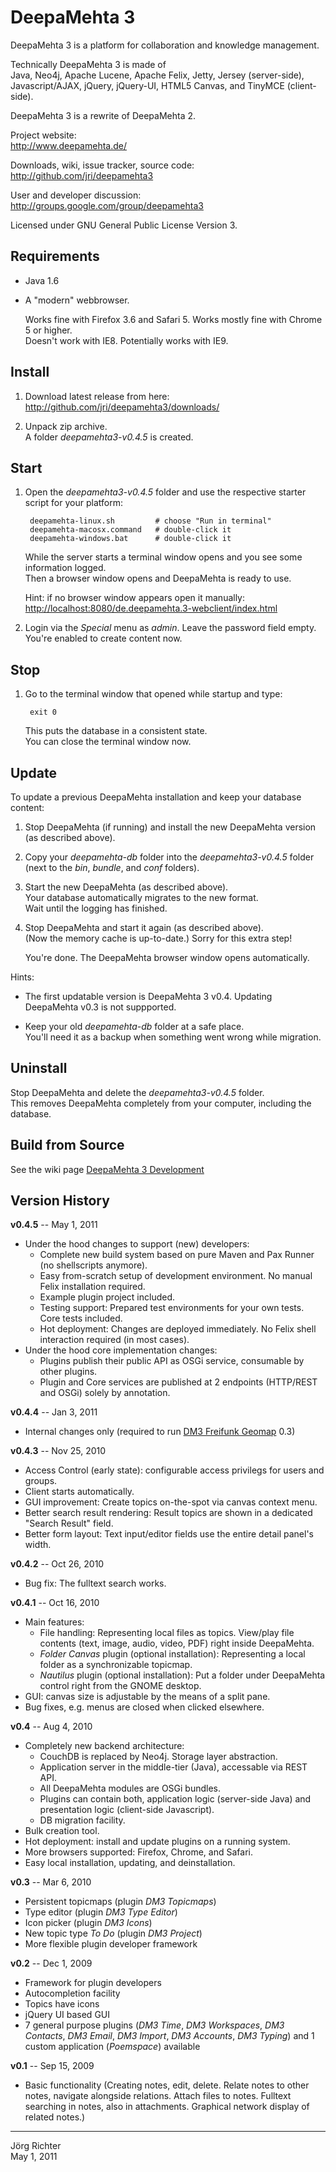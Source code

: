 
DeepaMehta 3
============

DeepaMehta 3 is a platform for collaboration and knowledge management.

Technically DeepaMehta 3 is made of  
Java, Neo4j, Apache Lucene, Apache Felix, Jetty, Jersey (server-side),  
Javascript/AJAX, jQuery, jQuery-UI, HTML5 Canvas, and TinyMCE (client-side).

DeepaMehta 3 is a rewrite of DeepaMehta 2.

Project website:  
<http://www.deepamehta.de/>

Downloads, wiki, issue tracker, source code:  
<http://github.com/jri/deepamehta3>

User and developer discussion:  
<http://groups.google.com/group/deepamehta3>

Licensed under GNU General Public License Version 3.


Requirements
------------

* Java 1.6

* A "modern" webbrowser.

  Works fine with Firefox 3.6 and Safari 5. Works mostly fine with Chrome 5 or higher.  
  Doesn't work with IE8. Potentially works with IE9.


Install
-------

1. Download latest release from here:  
   <http://github.com/jri/deepamehta3/downloads/>

2. Unpack zip archive.  
   A folder *deepamehta3-v0.4.5* is created.


Start
-----

1. Open the *deepamehta3-v0.4.5* folder and use the respective starter script for your platform:

        deepamehta-linux.sh         # choose "Run in terminal"
        deepamehta-macosx.command   # double-click it
        deepamehta-windows.bat      # double-click it

   While the server starts a terminal window opens and you see some information logged.  
   Then a browser window opens and DeepaMehta is ready to use.

   Hint: if no browser window appears open it manually:  
   <http://localhost:8080/de.deepamehta.3-webclient/index.html>

2. Login via the *Special* menu as *admin*. Leave the password field empty.  
   You're enabled to create content now.


Stop
----

1. Go to the terminal window that opened while startup and type:

        exit 0

   This puts the database in a consistent state.  
   You can close the terminal window now.


Update
------

To update a previous DeepaMehta installation and keep your database content:

1. Stop DeepaMehta (if running) and install the new DeepaMehta version (as described above).

2. Copy your *deepamehta-db* folder into the *deepamehta3-v0.4.5* folder (next to the *bin*, *bundle*, and *conf* folders).

3. Start the new DeepaMehta (as described above).  
   Your database automatically migrates to the new format.  
   Wait until the logging has finished.

4. Stop DeepaMehta and start it again (as described above).  
   (Now the memory cache is up-to-date.) Sorry for this extra step!

   You're done. The DeepaMehta browser window opens automatically.

Hints:

* The first updatable version is DeepaMehta 3 v0.4. Updating DeepaMehta v0.3 is not suppported.

* Keep your old *deepamehta-db* folder at a safe place.  
  You'll need it as a backup when something went wrong while migration.


Uninstall
---------

Stop DeepaMehta and delete the *deepamehta3-v0.4.5* folder.  
This removes DeepaMehta completely from your computer, including the database.


Build from Source
-----------------

See the wiki page [DeepaMehta 3 Development](https://github.com/jri/deepamehta3/wiki/DeepaMehta-3-Development)


Version History
---------------

**v0.4.5** -- May 1, 2011

* Under the hood changes to support (new) developers:
    * Complete new build system based on pure Maven and Pax Runner (no shellscripts anymore).
    * Easy from-scratch setup of development environment. No manual Felix installation required.
    * Example plugin project included.
    * Testing support: Prepared test environments for your own tests. Core tests included.
    * Hot deployment: Changes are deployed immediately. No Felix shell interaction required (in most cases).
* Under the hood core implementation changes:
    * Plugins publish their public API as OSGi service, consumable by other plugins.
    * Plugin and Core services are published at 2 endpoints (HTTP/REST and OSGi) solely by annotation.

**v0.4.4** -- Jan 3, 2011

* Internal changes only (required to run [DM3 Freifunk Geomap](http://github.com/jri/dm3-freifunk-geomap) 0.3)

**v0.4.3** -- Nov 25, 2010

* Access Control (early state): configurable access privilegs for users and groups.
* Client starts automatically.
* GUI improvement: Create topics on-the-spot via canvas context menu.
* Better search result rendering: Result topics are shown in a dedicated "Search Result" field.
* Better form layout: Text input/editor fields use the entire detail panel's width.

**v0.4.2** -- Oct 26, 2010

* Bug fix: The fulltext search works.

**v0.4.1** -- Oct 16, 2010

* Main features:
    * File handling: Representing local files as topics.
      View/play file contents (text, image, audio, video, PDF) right inside DeepaMehta.
    * *Folder Canvas* plugin (optional installation): Representing a local folder as a synchronizable topicmap.
    * *Nautilus* plugin (optional installation): Put a folder under DeepaMehta control right from the GNOME desktop.
* GUI: canvas size is adjustable by the means of a split pane.
* Bug fixes, e.g. menus are closed when clicked elsewhere.

**v0.4** -- Aug 4, 2010

* Completely new backend architecture:
    * CouchDB is replaced by Neo4j. Storage layer abstraction.
    * Application server in the middle-tier (Java), accessable via REST API.
    * All DeepaMehta modules are OSGi bundles.
    * Plugins can contain both, application logic (server-side Java) and presentation logic (client-side Javascript).
    * DB migration facility.
* Bulk creation tool.
* Hot deployment: install and update plugins on a running system.
* More browsers supported: Firefox, Chrome, and Safari.
* Easy local installation, updating, and deinstallation.

**v0.3** -- Mar 6, 2010

* Persistent topicmaps (plugin *DM3 Topicmaps*)
* Type editor (plugin *DM3 Type Editor*)
* Icon picker (plugin *DM3 Icons*)
* New topic type *To Do* (plugin *DM3 Project*)
* More flexible plugin developer framework

**v0.2** -- Dec 1, 2009

* Framework for plugin developers
* Autocompletion facility
* Topics have icons
* jQuery UI based GUI
* 7 general purpose plugins (*DM3 Time*, *DM3 Workspaces*, *DM3 Contacts*, *DM3 Email*, *DM3 Import*, *DM3 Accounts*, *DM3 Typing*) and 1 custom application (*Poemspace*) available

**v0.1** -- Sep 15, 2009

* Basic functionality (Creating notes, edit, delete. Relate notes to other notes, navigate alongside relations. Attach files to notes. Fulltext searching in notes, also in attachments. Graphical network display of related notes.)


------------
Jörg Richter  
May 1, 2011
